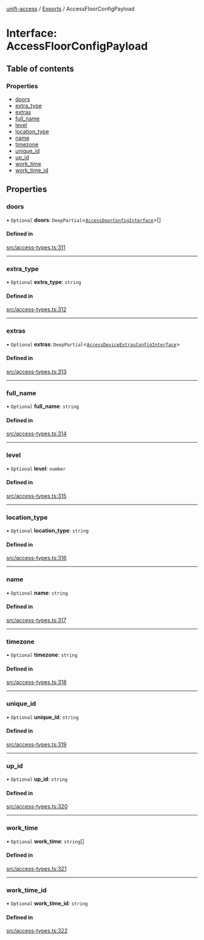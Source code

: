 [unifi-access](../README.md) / [Exports](../modules.md) / AccessFloorConfigPayload

# Interface: AccessFloorConfigPayload

## Table of contents

### Properties

- [doors](AccessFloorConfigPayload.md#doors)
- [extra\_type](AccessFloorConfigPayload.md#extra_type)
- [extras](AccessFloorConfigPayload.md#extras)
- [full\_name](AccessFloorConfigPayload.md#full_name)
- [level](AccessFloorConfigPayload.md#level)
- [location\_type](AccessFloorConfigPayload.md#location_type)
- [name](AccessFloorConfigPayload.md#name)
- [timezone](AccessFloorConfigPayload.md#timezone)
- [unique\_id](AccessFloorConfigPayload.md#unique_id)
- [up\_id](AccessFloorConfigPayload.md#up_id)
- [work\_time](AccessFloorConfigPayload.md#work_time)
- [work\_time\_id](AccessFloorConfigPayload.md#work_time_id)

## Properties

### doors

• `Optional` **doors**: `DeepPartial`\<[`AccessDoorConfigInterface`](AccessDoorConfigInterface.md)\>[]

#### Defined in

[src/access-types.ts:311](https://github.com/hjdhjd/unifi-access/blob/e0dcb0f/src/access-types.ts#L311)

___

### extra\_type

• `Optional` **extra\_type**: `string`

#### Defined in

[src/access-types.ts:312](https://github.com/hjdhjd/unifi-access/blob/e0dcb0f/src/access-types.ts#L312)

___

### extras

• `Optional` **extras**: `DeepPartial`\<[`AccessDeviceExtrasConfigInterface`](AccessDeviceExtrasConfigInterface.md)\>

#### Defined in

[src/access-types.ts:313](https://github.com/hjdhjd/unifi-access/blob/e0dcb0f/src/access-types.ts#L313)

___

### full\_name

• `Optional` **full\_name**: `string`

#### Defined in

[src/access-types.ts:314](https://github.com/hjdhjd/unifi-access/blob/e0dcb0f/src/access-types.ts#L314)

___

### level

• `Optional` **level**: `number`

#### Defined in

[src/access-types.ts:315](https://github.com/hjdhjd/unifi-access/blob/e0dcb0f/src/access-types.ts#L315)

___

### location\_type

• `Optional` **location\_type**: `string`

#### Defined in

[src/access-types.ts:316](https://github.com/hjdhjd/unifi-access/blob/e0dcb0f/src/access-types.ts#L316)

___

### name

• `Optional` **name**: `string`

#### Defined in

[src/access-types.ts:317](https://github.com/hjdhjd/unifi-access/blob/e0dcb0f/src/access-types.ts#L317)

___

### timezone

• `Optional` **timezone**: `string`

#### Defined in

[src/access-types.ts:318](https://github.com/hjdhjd/unifi-access/blob/e0dcb0f/src/access-types.ts#L318)

___

### unique\_id

• `Optional` **unique\_id**: `string`

#### Defined in

[src/access-types.ts:319](https://github.com/hjdhjd/unifi-access/blob/e0dcb0f/src/access-types.ts#L319)

___

### up\_id

• `Optional` **up\_id**: `string`

#### Defined in

[src/access-types.ts:320](https://github.com/hjdhjd/unifi-access/blob/e0dcb0f/src/access-types.ts#L320)

___

### work\_time

• `Optional` **work\_time**: `string`[]

#### Defined in

[src/access-types.ts:321](https://github.com/hjdhjd/unifi-access/blob/e0dcb0f/src/access-types.ts#L321)

___

### work\_time\_id

• `Optional` **work\_time\_id**: `string`

#### Defined in

[src/access-types.ts:322](https://github.com/hjdhjd/unifi-access/blob/e0dcb0f/src/access-types.ts#L322)
